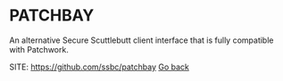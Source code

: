 # PATCHBAY

 An alternative Secure Scuttlebutt client interface
 that is fully compatible with Patchwork.

 SITE: https://github.com/ssbc/patchbay
 [Go back](https://portable-linux-apps.github.io/apps.html)
